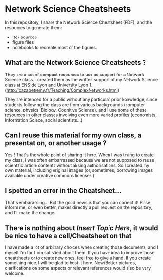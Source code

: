 # Network Science Cheatsheets
In this repository, I share the Network Science Cheatsheet (PDF), and the resources to generate them: 
* .tex sources 
* figure files
*  notebooks to recreate most of the figures.

## What are the Network Science Cheatsheets ?
They are a set of compact resources to use as support for a Network Science class. I created them as the written support of my Network Science class at ENS de Lyon and University Lyon 1. (http://cazabetremy.fr/Teaching/ComplexNetworks.html)

They are intended for a public without any particular prior konwledge, since students following the class are from various backgrounds (computer science, physics, Biology, Cognitive Science), and I use some of these resources in other classes involving even more varied profiles (economists, Information Sciece, social scientists...)

## Can I reuse this material for my own class, a presentation, or another usage ?
Yes ! That's the whole point of sharing it here. When I was trying to create my class, I was often embarrassed because we are not supposed to reuse scientific article contents without aksing authorisations. So I created my own material, including original images (or, sometimes, borrowing images available under creative commons licenses.)

## I spotted an error in the Cheatsheet...
That's embarassing... But the good news is that you can correct it! Plase inform me, or even better, makes directly a pull request on the repository, and I'll make the change. 

## There is nothing about *Insert Topic Here*, it would be nice to have a cell/Cheatsheet on that
I have made a lot of arbitrary choices when creating those documents, and I myself I'm far from satisfied about them. If you have idea to improve those cheatsheets or to create new ones, feel free to give a hand. If you create something nice, I will be glad to host it here. New/Better pictures, clarifications on some aspects or relevant references would also be very welcome.
